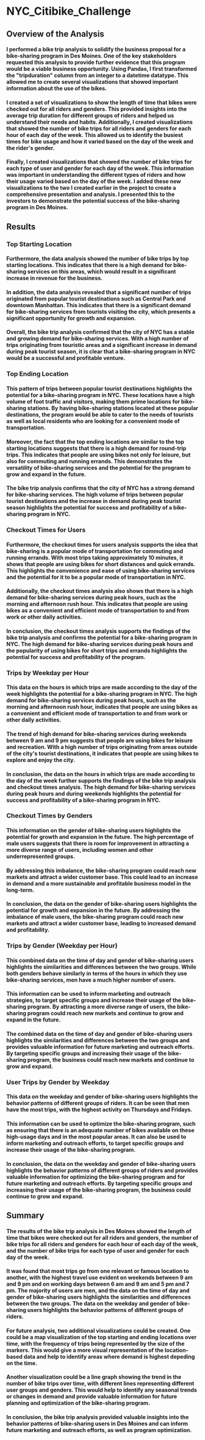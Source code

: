 # NYC_Citibike_Challenge

## Overview of the Analysis

#### I performed a bike trip analysis to solidify the business proposal for a bike-sharing program in Des Moines. One of the key stakeholders requested this analysis to provide further evidence that this program would be a viable business opportunity. Using Pandas, I first transformed the "tripduration" column from an integer to a datetime datatype. This allowed me to create several visualizations that showed important information about the use of the bikes.

#### I created a set of visualizations to show the length of time that bikes were checked out for all riders and genders. This provided insights into the average trip duration for different groups of riders and helped us understand their needs and habits. Additionally, I created visualizations that showed the number of bike trips for all riders and genders for each hour of each day of the week. This allowed us to identify the busiest times for bike usage and how it varied based on the day of the week and the rider's gender.

#### Finally, I created visualizations that showed the number of bike trips for each type of user and gender for each day of the week. This information was important in understanding the different types of riders and how their usage varied based on the day of the week. I added these new visualizations to the two I created earlier in the project to create a comprehensive presentation and analysis. I presented this to the investors to demonstrate the potential success of the bike-sharing program in Des Moines.

## Results

### Top Starting Location

#### Furthermore, the data analysis showed the number of bike trips by top starting locations. This indicates that there is a high demand for bike-sharing services on this areas, which would result in a significant increase in revenue for the business.

#### In addition, the data analysis revealed that a significant number of trips originated from popular tourist destinations such as Central Park and downtown Manhattan. This indicates that there is a significant demand for bike-sharing services from tourists visiting the city, which presents a significant opportunity for growth and expansion.

#### Overall, the bike trip analysis confirmed that the city of NYC has a stable and growing demand for bike-sharing services. With a high number of trips originating from touristic areas and a significant increase in demand during peak tourist season, it is clear that a bike-sharing program in NYC would be a successful and profitable venture.

### Top Ending Location

#### This pattern of trips between popular tourist destinations highlights the potential for a bike-sharing program in NYC. These locations have a high volume of foot traffic and visitors, making them prime locations for bike-sharing stations. By having bike-sharing stations located at these popular destinations, the program would be able to cater to the needs of tourists as well as local residents who are looking for a convenient mode of transportation.

#### Moreover, the fact that the top ending locations are similar to the top starting locations suggests that there is a high demand for round-trip trips. This indicates that people are using bikes not only for leisure, but also for commuting and running errands. This demonstrates the versatility of bike-sharing services and the potential for the program to grow and expand in the future.

#### The bike trip analysis confirms that the city of NYC has a strong demand for bike-sharing services. The high volume of trips between popular tourist destinations and the increase in demand during peak tourist season highlights the potential for success and profitability of a bike-sharing program in NYC.

### Checkout Times for Users

#### Furthermore, the checkout times for users analysis supports the idea that bike-sharing is a popular mode of transportation for commuting and running errands. With most trips taking approximately 10 minutes, it shows that people are using bikes for short distances and quick errands. This highlights the convenience and ease of using bike-sharing services and the potential for it to be a popular mode of transportation in NYC.

#### Additionally, the checkout times analysis also shows that there is a high demand for bike-sharing services during peak hours, such as the morning and afternoon rush hour. This indicates that people are using bikes as a convenient and efficient mode of transportation to and from work or other daily activities.

#### In conclusion, the checkout times analysis supports the findings of the bike trip analysis and confirms the potential for a bike-sharing program in NYC. The high demand for bike-sharing services during peak hours and the popularity of using bikes for short trips and errands highlights the potential for success and profitability of the program.

### Trips by Weekday per Hour

#### This data on the hours in which trips are made according to the day of the week highlights the potential for a bike-sharing program in NYC. The high demand for bike-sharing services during peak hours, such as the morning and afternoon rush hour, indicates that people are using bikes as a convenient and efficient mode of transportation to and from work or other daily activities.

#### The trend of high demand for bike-sharing services during weekends between 9 am and 9 pm suggests that people are using bikes for leisure and recreation. With a high number of trips originating from areas outside of the city's tourist destinations, it indicates that people are using bikes to explore and enjoy the city.

#### In conclusion, the data on the hours in which trips are made according to the day of the week further supports the findings of the bike trip analysis and checkout times analysis. The high demand for bike-sharing services during peak hours and during weekends highlights the potential for success and profitability of a bike-sharing program in NYC.

### Checkout Times by Genders

#### This information on the gender of bike-sharing users highlights the potential for growth and expansion in the future. The high percentage of male users suggests that there is room for improvement in attracting a more diverse range of users, including women and other underrepresented groups.

#### By addressing this imbalance, the bike-sharing program could reach new markets and attract a wider customer base. This could lead to an increase in demand and a more sustainable and profitable business model in the long-term.

#### In conclusion, the data on the gender of bike-sharing users highlights the potential for growth and expansion in the future. By addressing the imbalance of male users, the bike-sharing program could reach new markets and attract a wider customer base, leading to increased demand and profitability.

### Trips by Gender (Weekday per Hour)

#### This combined data on the time of day and gender of bike-sharing users highlights the similarities and differences between the two groups. While both genders behave similarly in terms of the hours in which they use bike-sharing services, men have a much higher number of users.

#### This information can be used to inform marketing and outreach strategies, to target specific groups and increase their usage of the bike-sharing program. By attracting a more diverse range of users, the bike-sharing program could reach new markets and continue to grow and expand in the future.

#### The combined data on the time of day and gender of bike-sharing users highlights the similarities and differences between the two groups and provides valuable information for future marketing and outreach efforts. By targeting specific groups and increasing their usage of the bike-sharing program, the business could reach new markets and continue to grow and expand.

### User Trips by Gender by Weekday

#### This data on the weekday and gender of bike-sharing users highlights the behavior patterns of different groups of riders. It can be seen that men have the most trips, with the highest activity on Thursdays and Fridays.

#### This information can be used to optimize the bike-sharing program, such as ensuring that there is an adequate number of bikes available on these high-usage days and in the most popular areas. It can also be used to inform marketing and outreach efforts, to target specific groups and increase their usage of the bike-sharing program.

#### In conclusion, the data on the weekday and gender of bike-sharing users highlights the behavior patterns of different groups of riders and provides valuable information for optimizing the bike-sharing program and for future marketing and outreach efforts. By targeting specific groups and increasing their usage of the bike-sharing program, the business could continue to grow and expand.

## Summary

#### The results of the bike trip analysis in Des Moines showed the length of time that bikes were checked out for all riders and genders, the number of bike trips for all riders and genders for each hour of each day of the week, and the number of bike trips for each type of user and gender for each day of the week.

#### It was found that most trips go from one relevant or famous location to another, with the highest travel use evident on weekends between 9 am and 9 pm and on working days between 6 am and 9 am and 5 pm and 7 pm. The majority of users are men, and the data on the time of day and gender of bike-sharing users highlights the similarities and differences between the two groups. The data on the weekday and gender of bike-sharing users highlights the behavior patterns of different groups of riders.

#### For future analysis, two additional visualizations could be created. One could be a map visualization of the top starting and ending locations over time, with the frequency of trips being represented by the size of the markers. This would give a more visual representation of the location-based data and help to identify areas where demand is highest depeding on the time.

#### Another visualization could be a line graph showing the trend in the number of bike trips over time, with different lines representing different user groups and genders. This would help to identify any seasonal trends or changes in demand and provide valuable information for future planning and optimization of the bike-sharing program.

#### In conclusion, the bike trip analysis provided valuable insights into the behavior patterns of bike-sharing users in Des Moines and can inform future marketing and outreach efforts, as well as program optimization.

